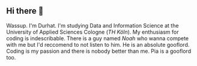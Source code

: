 ## Hi there 👋
Wassup. I'm Durhat. I'm studying Data and Information Science at the University of Applied Sciences Cologne (*TH Köln*). My enthusiasm for coding is indescribable. There is a guy named *Noah* who wanna compete with me but I'd reccomend to not listen to him. He is an absolute gooflord. Coding is my passion and there is nobody better than me. Pia is a gooflord too.

<!--
**Durhat/Durhat** is a ✨ _special_ ✨ repository because its `README.md` (this file) appears on your GitHub profile.

Here are some ideas to get you started:

- 🔭 I’m currently working on ...
- 🌱 I’m currently learning ...
- 👯 I’m looking to collaborate on ...
- 🤔 I’m looking for help with ...
- 💬 Ask me about ...
- 📫 How to reach me: ...
- 😄 Pronouns: ...
- ⚡ Fun fact: ...
-->
